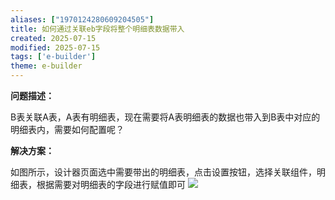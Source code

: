 ```yaml
---
aliases: ["1970124280609204505"]
title: 如何通过关联eb字段将整个明细表数据带入
created: 2025-07-15
modified: 2025-07-15
tags: ['e-builder']
theme: e-builder
---
```


**问题描述：**

B表关联A表，A表有明细表，现在需要将A表明细表的数据也带入到B表中对应的明细表内，需要如何配置呢？

**解决方案：**

如图所示，设计器页面选中需要带出的明细表，点击设置按钮，选择关联组件，明细表，根据需要对明细表的字段进行赋值即可 ![](https://myhelpdoc.oss-cn-heyuan.aliyuncs.com/mdimages/4fcb8a029371b268da57b21d5c672641.jpg)